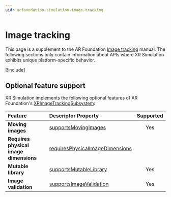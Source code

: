 ```yaml
---
uid: arfoundation-simulation-image-tracking
---
```

# Image tracking

This page is a supplement to the AR Foundation [Image tracking](xref:arfoundation-image-tracking) manual. The following sections only contain information about APIs where XR Simulation exhibits unique platform-specific behavior.

[!include[](../../snippets/arf-docs-tip.md)]

## Optional feature support

XR Simulation implements the following optional features of AR Foundation's [XRImageTrackingSubsystem](xref:UnityEngine.XR.ARSubsystems.XRImageTrackingSubsystem):

| Feature | Descriptor Property | Supported |
| :------ | :--------------- | :----------: |
| **Moving images** | [supportsMovingImages](xref:UnityEngine.XR.ARSubsystems.XRImageTrackingSubsystemDescriptor.supportsMovingImages) | Yes |
| **Requires physical image dimensions** | [requiresPhysicalImageDimensions](xref:UnityEngine.XR.ARSubsystems.XRImageTrackingSubsystemDescriptor.requiresPhysicalImageDimensions) | |
| **Mutable library** | [supportsMutableLibrary](xref:UnityEngine.XR.ARSubsystems.XRImageTrackingSubsystemDescriptor.supportsMutableLibrary) | Yes |
| **Image validation** | [supportsImageValidation](xref:UnityEngine.XR.ARSubsystems.XRImageTrackingSubsystemDescriptor.supportsImageValidation) | Yes |
